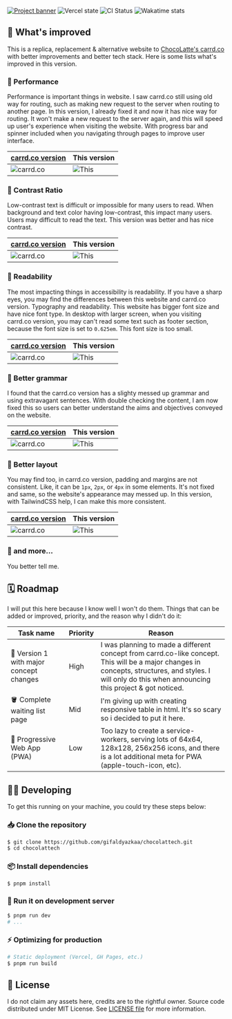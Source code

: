 [![Project banner](https://cdn.upload.systems/uploads/WhUOWXNu.png)](https://chocolatte.falcxxdev.ml)
![Vercel state](https://img.shields.io/github/deployments/gifaldyazkaa/chocolattech/Production?label=Vercel&logo=vercel&logoColor=%23000&style=for-the-badge) ![CI Status](https://img.shields.io/github/actions/workflow/status/gifaldyazkaa/chocolattech/lint.yml?label=CI&logo=github-actions&style=for-the-badge) ![Wakatime stats](https://wakatime.com/badge/user/aac434b8-a027-4f92-ac90-e5b2ae48b541/project/73821d0e-fb85-4c7b-9e23-737ab53076e6.svg?style=for-the-badge)

## 🤔 What's improved

This is a replica, replacement & alternative website to [ChocoLatte's carrd.co](https://chocolattech.carrd.co/) with better improvements and better tech stack. Here is some lists what's improved in this version.

### 💨 Performance

Performance is important things in website. I saw carrd.co still using old way for routing, such as making new request to the server when routing to another page. In this version, I already fixed it and now it has nice way for routing. It won't make a new request to the server again, and this will speed up user's experience when visiting the website. With progress bar and spinner included when you navigating through pages to improve user interface.

| [carrd.co version](https://chocolattech.carrd.co/)           | This version                                             |
| ------------------------------------------------------------ | -------------------------------------------------------- |
| ![carrd.co](https://cdn.upload.systems/uploads/Qpn83L86.png) | ![This](https://cdn.upload.systems/uploads/xA7CbxWZ.png) |

### 🎨 Contrast Ratio

Low-contrast text is difficult or impossible for many users to read. When background and text color having low-contrast, this impact many users. Users may difficult to read the text. This version was better and has nice contrast.

| [carrd.co version](https://chocolattech.carrd.co/)           | This version                                             |
| ------------------------------------------------------------ | -------------------------------------------------------- |
| ![carrd.co](https://cdn.upload.systems/uploads/W7X2RHdt.png) | ![This](https://cdn.upload.systems/uploads/NhoB59RX.png) |

### 📖 Readability

The most impacting things in accessibility is readability. If you have a sharp eyes, you may find the differences between this website and carrd.co version. Typography and readability. This website has bigger font size and have nice font type. In desktop with larger screen, when you visiting carrd.co version, you may can't read some text such as footer section, because the font size is set to `0.625em`. This font size is too small.

| [carrd.co version](https://chocolattech.carrd.co/)           | This version                                             |
| ------------------------------------------------------------ | -------------------------------------------------------- |
| ![carrd.co](https://cdn.upload.systems/uploads/akTUcguq.png) | ![This](https://cdn.upload.systems/uploads/itcY9oGt.png) |

### 🤟 Better grammar

I found that the carrd.co version has a slighty messed up grammar and using extravagant sentences. With double checking the content, I am now fixed this so users can better understand the aims and objectives conveyed on the website.

| [carrd.co version](https://chocolattech.carrd.co/)           | This version                                             |
| ------------------------------------------------------------ | -------------------------------------------------------- |
| ![carrd.co](https://cdn.upload.systems/uploads/PiMPd2Dv.png) | ![This](https://cdn.upload.systems/uploads/fPW74SsV.png) |

### 🚀 Better layout

You may find too, in carrd.co version, padding and margins are not consistent. Like, it can be `1px`, `2px`, or `4px` in some elements. It's not fixed and same, so the website's appearance may messed up. In this version, with TailwindCSS help, I can make this more consistent.

| [carrd.co version](https://chocolattech.carrd.co/)           | This version                                             |
| ------------------------------------------------------------ | -------------------------------------------------------- |
| ![carrd.co](https://cdn.upload.systems/uploads/aSZmST7f.png) | ![This](https://cdn.upload.systems/uploads/VqF4aGMx.png) |

### 👀 and more...

You better tell me.

## 🗓️ Roadmap

I will put this here because I know well I won't do them. Things that can be added or improved, priority, and the reason why I didn't do it:

| Task name                               | Priority | Reason                                                                                                                                                                                                   |
| --------------------------------------- | -------- | -------------------------------------------------------------------------------------------------------------------------------------------------------------------------------------------------------- |
| 🚧 Version 1 with major concept changes | High     | I was planning to made a different concept from carrd.co-like concept. This will be a major changes in concepts, structures, and styles. I will only do this when announcing this project & got noticed. |
| 🪣 Complete waiting list page           | Mid      | I'm giving up with creating responsive table in html. It's so scary so i decided to put it here.                                                                                                         |
| 📱 Progressive Web App (PWA)            | Low      | Too lazy to create a service-workers, serving lots of 64x64, 128x128, 256x256 icons, and there is a lot additional meta for PWA (apple-touch-icon, etc).                                                 |

## 🧑‍💻️ Developing

To get this running on your machine, you could try these steps below:

### 📥️ Clone the repository

```bash
$ git clone https://github.com/gifaldyazkaa/chocolattech.git
$ cd chocolattech
```

### 📦️ Install dependencies

```bash
$ pnpm install
```

### 🏃️ Run it on development server

```bash
$ pnpm run dev
# ...
```

### ⚡️ Optimizing for production

```bash
# Static deployment (Vercel, GH Pages, etc.)
$ pnpm run build
```

## 📃 License

I do not claim any assets here, credits are to the rightful owner. Source code distributed under MIT License. See [LICENSE file](./LICENSE) for more information.
